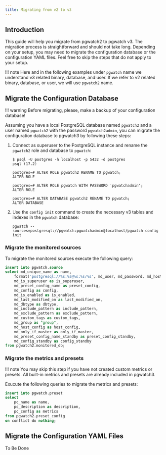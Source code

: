 ```yaml
---
title: Migrating from v2 to v3
---
```


## Introduction

This guide will help you migrate from pgwatch2 to pgwatch v3. The migration process is straightforward and should not take long.
Depending on your setup, you may need to migrate the configuration database or the configuration YAML files.
Feel free to skip the steps that do not apply to your setup.

!!! note
    Here and in the following examples under `pgwatch` name we understand v3 related binary, database, and user.
    If we refer to v2 related binary, database, or user, we will use `pgwatch2` name.

## Migrate the Configuration Database

!!! warning
    Before migrating, please, make a backup of your configuration database!

Assuming you have a local PostgreSQL database named `pgwatch2` and a user named `pgwatch2` with
the password `pgwatch2admin`, you can migrate the configuration database to pgwatch3 by following these steps:

1. Connect as superuser to the PostgreSQL instance and rename the `pgwatch2` role and database to `pgwatch`:

    ```terminal
    $ psql -U postgres -h localhost -p 5432 -d postgres
    psql (17.2)

    postgres=# ALTER ROLE pgwatch2 RENAME TO pgwatch;
    ALTER ROLE

    postgres=# ALTER ROLE pgwatch WITH PASSWORD 'pgwatchadmin';
    ALTER ROLE

    postgres=# ALTER DATABASE pgwatch2 RENAME TO pgwatch;
    ALTER DATABASE
    ```

1. Use the `config init` command to create the necessary v3 tables and indexes in the `pgwatch` database:

    ```terminal
    pgwatch --sources=postgresql://pgwatch:pgwatchadmin@localhost/pgwatch config init
    ```

### Migrate the monitored sources

To migrate the monitored sources execute the following query:

```sql
insert into pgwatch.source
select md_unique_name as name,
    format('postgresql://%s:%s@%s:%s/%s', md_user, md_password, md_hostname, md_port, md_dbname) as connstr,
    md_is_superuser as is_superuser,
    md_preset_config_name as preset_config,
    md_config as config,
    md_is_enabled as is_enabled,
    md_last_modified_on as last_modified_on,
    md_dbtype as dbtype,
    md_include_pattern as include_pattern,
    md_exclude_pattern as exclude_pattern,
    md_custom_tags as custom_tags,
    md_group as "group",
    md_host_config as host_config,
    md_only_if_master as only_if_master,
    md_preset_config_name_standby as preset_config_standby,
    md_config_standby as config_standby
from pgwatch2.monitored_db;
```

### Migrate the metrics and presets

!!! note
    You may skip this step if you have not created custom metrics or presets.
    All built-in metrics and presets are already included in pgwatch3.

Exucute the following queries to migrate the metrics and presets:

```sql
insert into pgwatch.preset
select 
    pc_name as name, 
    pc_description as description, 
    pc_config as metrics 
from pgwatch2.preset_config
on conflict do nothing;
```

## Migrate the Configuration YAML Files

To Be Done
